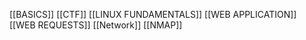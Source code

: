 [[BASICS]]
[[CTF]] 
[[LINUX FUNDAMENTALS]]
[[WEB APPLICATION]]
[[WEB REQUESTS]]
[[Network]]
[[NMAP]]